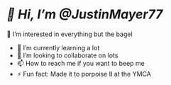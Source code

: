 # *👋 Hi, I’m @JustinMayer77*
👀 I’m interested in everything but the bagel
- 🌱 I’m currently learning a lot
- 💞️ I’m looking to collaborate on lots
- 📫 How to reach me if you want to beep me
- ⚡ Fun fact: Made it to porpoise II at the YMCA

<!---
JustinMayer77/JustinMayer77 is a ✨ special ✨ repository because its `README.md` (this file) appears on your GitHub profile.
You can click the Preview link to take a look at your changes.
--->
